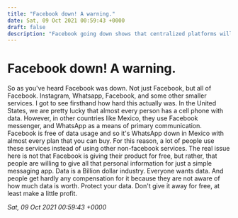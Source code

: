 ```yaml
---
title: "Facebook down! A warning."
date: Sat, 09 Oct 2021 00:59:43 +0000
draft: false
description: "Facebook going down shows that centralized platforms will not live long"
---
```


# Facebook down! A warning.
So as you've heard Facebook was down. Not just Facebook, but all of Facebook. Instagram, Whatsapp, Facebook, and some other smaller services. I got to see firsthand how hard this actually was. In the United States, we are pretty lucky that almost every person has a cell phone with data. However, in other countries like Mexico, they use Facebook messenger, and WhatsApp as a means of primary communication. Facebook is free of data usage and so it's WhatsApp down in Mexico with almost every plan that you can buy. For this reason, a lot of people use these services instead of using other non-facebook services. The real issue here is not that Facebook is giving their product for free, but rather, that people are willing to give all that personal information for just a simple messaging app. Data is a Billion dollar industry. Everyone wants data. And people get hardly any compensation for it because they are not aware of how much data is worth. Protect your data. Don't give it away for free, at least make a little profit.

*Sat, 09 Oct 2021 00:59:43 +0000*
